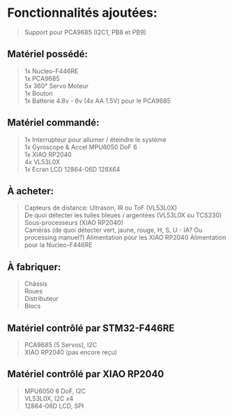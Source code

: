 # Fonctionnalités ajoutées:
> Support pour PCA9685 (I2C1, PB8 et PB9)  

## Matériel possédé:
> 1x Nucleo-F446RE  
> 1x PCA9685  
> 5x 360° Servo Moteur  
> 1x Bouton  
> 1x Batterie 4.8v - 6v (4x AA 1.5V) pour le PCA9685

## Matériel commandé:
> 1x Interrupteur pour allumer / éteindre le système  
> 1x Gyroscope & Accel MPU6050 DoF 6    
> 1x XIAO RP2040  
> 4x VL53L0X  
> 1x Ecran LCD 12864-06D 128X64  

## À acheter:
> Capteurs de distance: Ultrason, IR ou ToF (VL53L0X)  
> De quoi détecter les tuiles bleues / argentées (VL53L0X ou TCS230)  
> Sous-processeurs (XIAO RP2040)  
> Caméras (de quoi détecter vert, jaune, rouge, H, S, U - IA? Ou processing manuel?)
> Alimentation pour les XIAO RP2040
> Alimentation pour la Nucleo-F446RE

## À fabriquer:
> Châssis    
> Roues    
> Distributeur    
> Blocs    

## Matériel contrôlé par STM32-F446RE  
> PCA9685 (5 Servos), I2C   
> XIAO RP2040 (pas encore reçu)   
 
## Matériel contrôlé par XIAO RP2040   
> MPU6050 6 DoF, I2C    
> VL53L0X, I2C x4  
> 12864-06D LCD, SPI   

